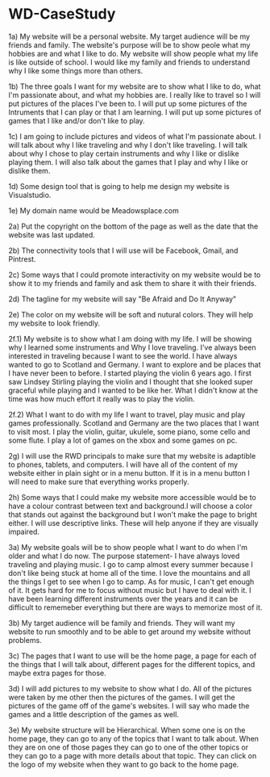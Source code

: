 # WD-CaseStudy
1a) My website will be a personal website. My target audience will be my friends and family. The website's purpose will be to show peole what my hobbies are and what I like to do. My website will show people what my life is like outside of school. I would like my family and friends to understand why I like some things more than others.

1b) The three goals I want for my website are to show what I like to do, what I'm passionate about, and what my hobbies are. I really like to travel so I will put pictures of the places I've been to. I will put up some pictures of the Intruments that I can play or that I am learning. I will put up some pictures of games that I like and/or don't like to play.

1c) I am going to include pictures and videos of what I'm passionate about. I will talk about why I like traveling and why I don't like traveling. I will talk about why I chose to play certain instruments and why I like or dislike playing them. I will also talk about the games that I play and why I like or dislike them.

1d) Some design tool that is going to help me design my website is Visualstudio.

1e) My domain name would be Meadowsplace.com

2a) Put the copyright on the bottom of the page as well as the date that the website was last updated.

2b) The connectivity tools that I will use will be Facebook, Gmail, and Pintrest.

2c) Some ways that I could promote interactivity on my website would be to show it to my friends and family and ask them to share it with their friends.

2d) The tagline for my website will say "Be Afraid and Do It Anyway"

2e) The color on my website will be soft and nutural colors. They will help my website to look friendly.

2f.1) My website is to show what I am doing with my life. I will be showing why I learned some instruments and Why I love traveling. I've always been interested in traveling because I want to see the world. I have always wanted to go to Scotland and Germany. I want to explore and be places that I have never been to before. I started playing the violin 6 years ago. I first saw Lindsey Stirling playing the violin and I thought that she looked super graceful while playing and I wanted to be like her. What I didn't know at the time was how much effort it really was to play the violin.

2f.2) What I want to do with my life
  I want to travel, play music and play games professionally.
  Scotland and Germany are the two places that I want to visit most.
  I play the violin, guitar, ukulele, some piano, some cello and some flute.
  I play a lot of games on the xbox and some games on pc. 

2g) I will use the RWD principals to make sure that my website is adaptible to phones, tablets, and computers. I will have all of the content of my website either in plain sight or in a menu button. If it is in a menu button I will need to make sure that everything works properly. 

2h) Some ways that I could make my website more accessible would be to have a colour contrast between text and background.I will choose a color that stands out against the background but I won't make the page to bright either. I will use descriptive links. These will help anyone if they are visually impaired. 

3a) My website goals will be to show people what I want to do when I'm older and what I do now. The purpose statement- I have always loved traveling and playing music. I go to camp almost every summer because I don't like being stuck at home all of the time. I love the mountains and all the things I get to see when I go to camp. As for music, I can't get enough of it. It gets hard for me to focus without music but I have to deal with it. I have been learning different instruments over the years and it can be difficult to rememeber everything but there are ways to memorize most of it.

3b) My target audience will be family and friends. They will want my website to run smoothly and to be able to get around my website without problems. 

3c) The pages that I want to use will be the home page, a page for each of the things that I will talk about, different pages for the different topics, and maybe extra pages for those.

3d) I will add pictures to my website to show what I do. All of the pictures were taken by me other then the pictures of the games. I will get the pictures of the game off of the game's websites. I will say who made the games and a little description of the games as well.

3e) My website structure will be Hierarchical. When some one is on the home page, they can go to any of the topics that I want to talk about. When they are on one of those pages they can go to one of the other topics or they can go to a page with more details about that topic. They can click on the logo of my website when they want to go back to the home page.
